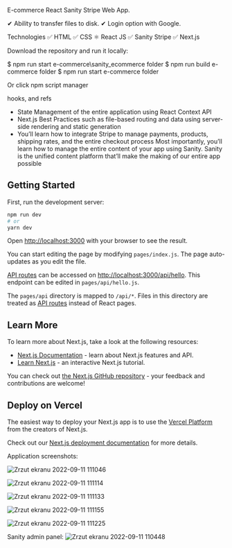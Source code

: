 E-commerce React Sanity Stripe Web App.

✔ Ability to transfer files to disk. ✔ Login option with Google.

Technologies ✅ HTML ✅ CSS ⚛ React JS ✅ Sanity Stripe ✅ Next.js

Download the repository and run it locally:

$ npm run start e-commerce\sanity_ecommerce folder
$ npm run build e-commerce folder
$ npm run start e-commerce folder

Or click npm script manager

 hooks, and refs
-  State Management of the entire application using React Context API
- Next.js Best Practices such as file-based routing and data using server-side rendering and static generation
- You’ll learn how to integrate Stripe to manage payments, products, shipping rates, and the entire checkout process
Most importantly, you’ll learn how to manage the entire content of your app using Sanity. Sanity is the unified content platform that’ll make the making of our entire app possible

## Getting Started

First, run the development server:

```bash
npm run dev
# or
yarn dev
```

Open [http://localhost:3000](http://localhost:3000) with your browser to see the result.

You can start editing the page by modifying `pages/index.js`. The page auto-updates as you edit the file.

[API routes](https://nextjs.org/docs/api-routes/introduction) can be accessed on [http://localhost:3000/api/hello](http://localhost:3000/api/hello). This endpoint can be edited in `pages/api/hello.js`.

The `pages/api` directory is mapped to `/api/*`. Files in this directory are treated as [API routes](https://nextjs.org/docs/api-routes/introduction) instead of React pages.

## Learn More

To learn more about Next.js, take a look at the following resources:

- [Next.js Documentation](https://nextjs.org/docs) - learn about Next.js features and API.
- [Learn Next.js](https://nextjs.org/learn) - an interactive Next.js tutorial.

You can check out [the Next.js GitHub repository](https://github.com/vercel/next.js/) - your feedback and contributions are welcome!

## Deploy on Vercel

The easiest way to deploy your Next.js app is to use the [Vercel Platform](https://vercel.com/new?utm_medium=default-template&filter=next.js&utm_source=create-next-app&utm_campaign=create-next-app-readme) from the creators of Next.js.

Check out our [Next.js deployment documentation](https://nextjs.org/docs/deployment) for more details.

Application screenshots:

![Zrzut ekranu 2022-09-11 111046](https://user-images.githubusercontent.com/92208474/189520472-6e25fd25-de2c-4362-841b-1d726cb7340f.jpg)

![Zrzut ekranu 2022-09-11 111114](https://user-images.githubusercontent.com/92208474/189520482-551e4b12-cd8c-4522-9370-0c9ece9cba8c.jpg)

![Zrzut ekranu 2022-09-11 111133](https://user-images.githubusercontent.com/92208474/189520485-877dc3b6-ae09-48b0-98f1-f72cafa03892.jpg)

![Zrzut ekranu 2022-09-11 111155](https://user-images.githubusercontent.com/92208474/189520504-498954af-0624-4bda-9c9c-31fdc769ecdb.jpg)

![Zrzut ekranu 2022-09-11 111225](https://user-images.githubusercontent.com/92208474/189520507-d24a09e5-3d87-4d7c-8b66-2828c471e6bd.jpg)

Sanity admin panel:
![Zrzut ekranu 2022-09-11 110448](https://user-images.githubusercontent.com/92208474/189520512-74d8fdf4-e022-4c36-b666-1c7563eb40b5.jpg)



